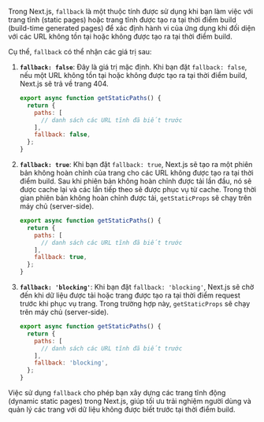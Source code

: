 Trong Next.js, `fallback` là một thuộc tính được sử dụng khi bạn làm việc với trang tĩnh (static pages) hoặc trang tĩnh được tạo ra tại thời điểm build (build-time generated pages) để xác định hành vi của ứng dụng khi đối diện với các URL không tồn tại hoặc không được tạo ra tại thời điểm build.

Cụ thể, `fallback` có thể nhận các giá trị sau:

1. **`fallback: false`**: Đây là giá trị mặc định. Khi bạn đặt `fallback: false`, nếu một URL không tồn tại hoặc không được tạo ra tại thời điểm build, Next.js sẽ trả về trang 404.

   ```javascript
   export async function getStaticPaths() {
     return {
       paths: [
         // danh sách các URL tĩnh đã biết trước
       ],
       fallback: false,
     };
   }
   ```

2. **`fallback: true`**: Khi bạn đặt `fallback: true`, Next.js sẽ tạo ra một phiên bản không hoàn chỉnh của trang cho các URL không được tạo ra tại thời điểm build. Sau khi phiên bản không hoàn chỉnh được tải lần đầu, nó sẽ được cache lại và các lần tiếp theo sẽ được phục vụ từ cache. Trong thời gian phiên bản không hoàn chỉnh được tải, `getStaticProps` sẽ chạy trên máy chủ (server-side).

   ```javascript
   export async function getStaticPaths() {
     return {
       paths: [
         // danh sách các URL tĩnh đã biết trước
       ],
       fallback: true,
     };
   }
   ```

3. **`fallback: 'blocking'`**: Khi bạn đặt `fallback: 'blocking'`, Next.js sẽ chờ đến khi dữ liệu được tải hoặc trang được tạo ra tại thời điểm request trước khi phục vụ trang. Trong trường hợp này, `getStaticProps` sẽ chạy trên máy chủ (server-side).

   ```javascript
   export async function getStaticPaths() {
     return {
       paths: [
         // danh sách các URL tĩnh đã biết trước
       ],
       fallback: 'blocking',
     };
   }
   ```

Việc sử dụng `fallback` cho phép bạn xây dựng các trang tĩnh động (dynamic static pages) trong Next.js, giúp tối ưu trải nghiệm người dùng và quản lý các trang với dữ liệu không được biết trước tại thời điểm build.